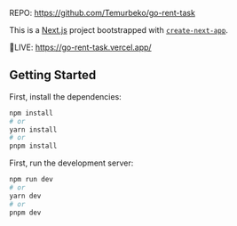 REPO: https://github.com/Temurbeko/go-rent-task

This is a [Next.js](https://nextjs.org) project bootstrapped with [`create-next-app`](https://nextjs.org/docs/app/api-reference/cli/create-next-app).

🚀LIVE: https://go-rent-task.vercel.app/

## Getting Started

First, install the dependencies:

```bash
npm install
# or
yarn install
# or
pnpm install
```

First, run the development server:

```bash
npm run dev
# or
yarn dev
# or
pnpm dev
```
